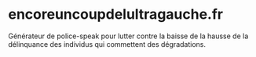 # encoreuncoupdelultragauche.fr
Générateur de police-speak pour lutter contre la baisse de la hausse de la délinquance des individus qui commettent des dégradations.
